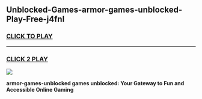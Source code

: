 
## Unblocked-Games-armor-games-unblocked-Play-Free-j4fnl
<h3>
<a href="https://premium76.site?title=armor-games-unblocked&ref=24M">CLICK TO PLAY</a></h3>
<hr>

<h3>
<a href="https://premium76.site?title=armor-games-unblocked&ref=24M">CLICK 2 PLAY</a>
  
</h3>

<a href="https://premium76.site?title=armor-games-unblocked&ref=24M"><img src="https://clearcache.store/games.png"></a>


**armor-games-unblocked games unblocked: Your Gateway to Fun and Accessible Online Gaming**
